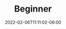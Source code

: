 ---
title: "Beginner"
date: 2022-02-06T11:11:02-06:00
draft: false
menu:
  youth:
      identifier: beginner
      name: Beginner (U6)
      parent: leagues
      weight: 100
---